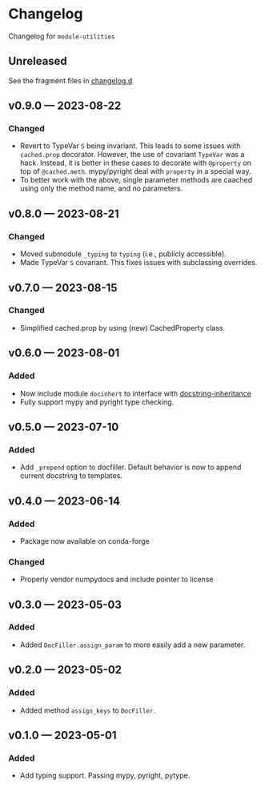 <!-- markdownlint-disable MD024 -->

# Changelog

Changelog for `module-utilities`

## Unreleased

See the fragment files in
[changelog.d](https://github.com/usnistgov/module-utilities)

<!-- scriv-insert-here -->

## v0.9.0 — 2023-08-22

### Changed

- Revert to TypeVar `S` being invariant. This leads to some issues with
  `cached.prop` decorator. However, the use of covariant `TypeVar` was a hack.
  Instead, it is better in these cases to decorate with `@property` on top of
  `@cached.meth`. mypy/pyright deal with `property` in a special way.
- To better work with the above, single parameter methods are caached using only
  the method name, and no parameters.

## v0.8.0 — 2023-08-21

### Changed

- Moved submodule `_typing` to `typing` (i.e., publicly accessible).
- Made TypeVar `S` covariant. This fixes issues with subclassing overrides.

## v0.7.0 — 2023-08-15

### Changed

- Simplified cached.prop by using (new) CachedProperty class.

## v0.6.0 — 2023-08-01

### Added

- Now include module `docinhert` to interface with
  [docstring-inheritance](https://github.com/AntoineD/docstring-inheritance)
- Fully support mypy and pyright type checking.

## v0.5.0 — 2023-07-10

### Added

- Add `_prepend` option to docfiller. Default behavior is now to append current
  docstring to templates.

## v0.4.0 — 2023-06-14

### Added

- Package now available on conda-forge

### Changed

- Properly vendor numpydocs and include pointer to license

## v0.3.0 — 2023-05-03

### Added

- Added `DocFiller.assign_param` to more easily add a new parameter.

## v0.2.0 — 2023-05-02

### Added

- Added method `assign_keys` to `DocFiller`.

## v0.1.0 — 2023-05-01

### Added

- Add typing support. Passing mypy, pyright, pytype.
